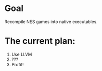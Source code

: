 # Goal

  Recompile NES games into native executables.

# The current plan:

  1. Use LLVM
  2. ???
  3. Profit!

